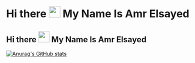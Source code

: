 # Hi there <img src="https://raw.githubusercontent.com/MartinHeinz/MartinHeinz/master/wave.gif" width="30px"> My Name Is Amr Elsayed
## Hi there <img src="https://raw.githubusercontent.com/MartinHeinz/MartinHeinz/master/wave.gif" width="30px"> My Name Is Amr Elsayed




[![Anurag's GitHub stats](https://github-readme-stats.vercel.app/api?username=AmrSayed)](https://github.com/anuraghazra/github-readme-stats)

